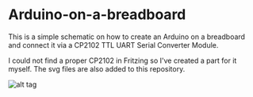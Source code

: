 # Arduino-on-a-breadboard

This is a simple schematic on how to create an Arduino on a breadboard and connect it via a CP2102 TTL UART Serial Converter Module. 

I could not find a proper CP2102 in Fritzing so I've created a part for it myself. The svg files are also added to this repository.

![alt tag](https://raw.githubusercontent.com/leonvandenbeukel/Arduino-on-a-breadboard/master/Arduino%20on%20a%20breadboard%20with%20a%20atmega328p%20and%20cp2102.png)
